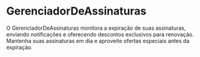 # GerenciadorDeAssinaturas
O GerenciadorDeAssinaturas monitora a expiração de suas assinaturas, enviando notificações e oferecendo descontos exclusivos para renovação. Mantenha suas assinaturas em dia e aproveite ofertas especiais antes da expiração.
